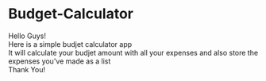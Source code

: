 # Budget-Calculator
Hello Guys!<br>
Here is a simple budjet calculator app<br>
It will calculate your budjet amount with all your expenses and also store the expenses you've made as a list<br>
Thank You!
